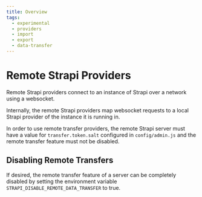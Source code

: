```yaml
---
title: Overview
tags:
  - experimental
  - providers
  - import
  - export
  - data-transfer
---
```


# Remote Strapi Providers

Remote Strapi providers connect to an instance of Strapi over a network using a websocket.

Internally, the remote Strapi providers map websocket requests to a local Strapi provider of the instance it is running in.

In order to use remote transfer providers, the remote Strapi server must have a value for `transfer.token.salt` configured in `config/admin.js` and the remote transfer feature must not be disabled.

## Disabling Remote Transfers

If desired, the remote transfer feature of a server can be completely disabled by setting the environment variable `STRAPI_DISABLE_REMOTE_DATA_TRANSFER` to true.
